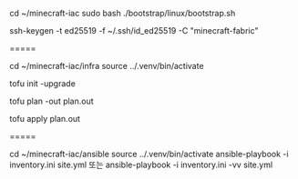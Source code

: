 cd ~/minecraft-iac
sudo bash ./bootstrap/linux/bootstrap.sh

ssh-keygen -t ed25519 -f ~/.ssh/id_ed25519 -C "minecraft-fabric"

=====

cd ~/minecraft-iac/infra
source ../.venv/bin/activate

tofu init -upgrade

tofu plan -out plan.out

tofu apply plan.out

=====

cd ~/minecraft-iac/ansible
source ../.venv/bin/activate
ansible-playbook -i inventory.ini site.yml
또는 ansible-playbook -i inventory.ini -vv site.yml